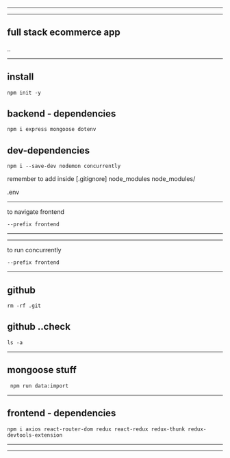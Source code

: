 
---
---
## full stack ecommerce app
..

---
## install
```
npm init -y
```
## backend - dependencies
```
npm i express mongoose dotenv
```
## dev-dependencies
```
npm i --save-dev nodemon concurrently
```

remember to add inside [.gitignore]
node_modules
node_modules/

.env

---
to navigate frontend
```
--prefix frontend
```
---
---
to run concurrently
```
--prefix frontend
```
---

## github
```
rm -rf .git
```

## github ..check
```
ls -a
```
---
## mongoose stuff
```
 npm run data:import
 ```
 ---
 ## frontend - dependencies
 ```
 npm i axios react-router-dom redux react-redux redux-thunk redux-devtools-extension
 ```

 ---
 ---
